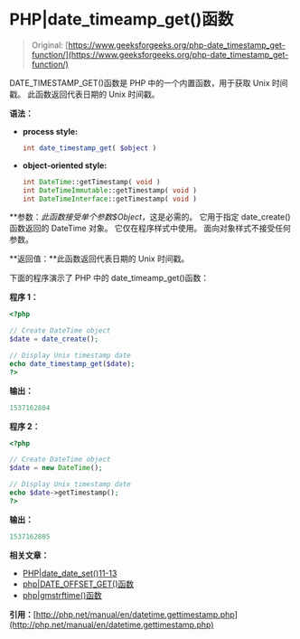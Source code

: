 # PHP|date_timeamp_get()函数

> Original: [https://www.geeksforgeeks.org/php-date_timestamp_get-function/](https://www.geeksforgeeks.org/php-date_timestamp_get-function/)

DATE_TIMESTAMP_GET()函数是 PHP 中的一个内置函数，用于获取 Unix 时间戳。 此函数返回代表日期的 Unix 时间戳。

**语法：**

*   **process style:**

    ```php
    int date_timestamp_get( $object )
    ```

*   **object-oriented style:**

    ```php
    int DateTime::getTimestamp( void )
    int DateTimeImmutable::getTimestamp( void )
    int DateTimeInterface::getTimestamp( void )
    ```

**参数：**此函数接受单个参数*$Object*，这是必需的。 它用于指定 date_create()函数返回的 DateTime 对象。 它仅在程序样式中使用。 面向对象样式不接受任何参数。

**返回值：**此函数返回代表日期的 Unix 时间戳。

下面的程序演示了 PHP 中的 date_timeamp_get()函数：

**程序 1：**

```php
<?php

// Create DateTime object
$date = date_create();

// Display Unix timestamp date
echo date_timestamp_get($date);
?>
```

**输出：**

```php
1537162804

```

**程序 2：**

```php
<?php

// Create DateTime object
$date = new DateTime();

// Display Unix timestamp date
echo $date->getTimestamp();
?>
```

**输出：**

```php
1537162805

```

**相关文章：**

*   [PHP|date_date_set()11-13](https://www.geeksforgeeks.org/php-date_date_set-function/)
*   [php|DATE_OFFSET_GET()函数](https://www.geeksforgeeks.org/php-date_offset_get-function/)
*   [php|gmstrftime()函数](https://www.geeksforgeeks.org/php-gmstrftime-function/)

**引用：**[http://php.net/manual/en/datetime.gettimestamp.php](http://php.net/manual/en/datetime.gettimestamp.php)